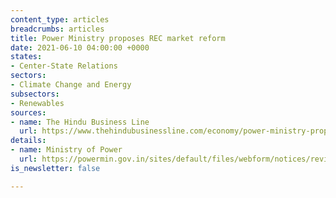 ```yaml
---
content_type: articles
breadcrumbs: articles
title: Power Ministry proposes REC market reform
date: 2021-06-10 04:00:00 +0000
states:
- Center-State Relations
sectors:
- Climate Change and Energy
subsectors:
- Renewables
sources:
- name: The Hindu Business Line
  url: https://www.thehindubusinessline.com/economy/power-ministry-proposes-rec-market-reform/article34753969.ece
details:
- name: Ministry of Power
  url: https://powermin.gov.in/sites/default/files/webform/notices/revised_discussion_paper_on_REC_mechanism_07_June_2021.pdf
is_newsletter: false

---
```


